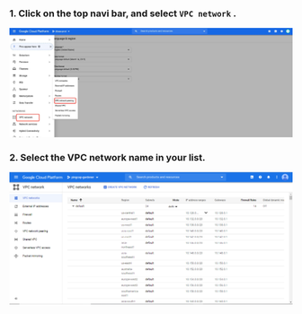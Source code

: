 ### 1. Click on the top navi bar, and select `VPC network` .<ColumnTitle>
  
![gcp-vpc-network](/peering/img/gcp-vpc-network.jpg)

### 2. Select the VPC network name in your list.<ColumnTitle>

![gcp-network-list](/peering/img/gcp-network-list.png)
